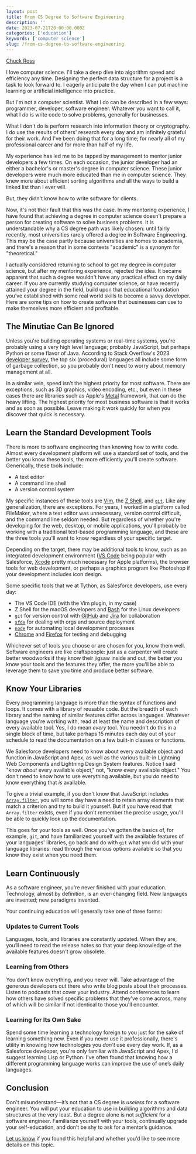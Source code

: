 ```yaml
---
layout: post
title: From CS Degree to Software Engineering
description: ''
date: 2023-07-21T20:00:00.000Z
categories: ['education']
keywords: ['computer science']
slug: /from-cs-degree-to-software-engineering
---
```


[Chuck Ross](https://www.tython.co/)

I love computer science. I'll take a deep dive into algorithm speed and efficiency any time.
Designing the perfect data structure for a project is a task to look forward to. I eagerly
anticipate the day when I can put machine learning or artificial intelligence into practice.

But I'm not a computer scientist. What I do can be described in a few ways: programmer,
developer, software engineer. Whatever you want to call it, what I _do_ is write code to solve
problems, generally for businesses.

What I don't do is perform research into information theory or cryptography. I do use the
results of others' research every day and am infinitely grateful for their work. And I've been
doing that for a long time; for nearly all of my professional career and for more than half of
my life.

My experience has led me to be tapped by management to mentor junior developers a few times.
On each occasion, the junior developer had an either a bachelor's or master's degree in
computer science. These junior developers were much more educated than me in computer science.
They knew more about efficient sorting algorithms and all the ways to build a linked list than
I ever will.

But, they didn't know how to write software for clients.

Now, it's not their fault that this was the case. In my mentoring experience, I have found that
achieving a degree in computer science doesn't prepare a person for creating software to
solve business problems. It is understandable why a CS degree path was likely chosen: until
fairly recently, most universities rarely offered a degree in Software Engineering. This may be
the case partly because universities are homes to academia, and there's a reason that in some
contexts "academic" is a synonym for "theoretical."

I actually considered returning to school to get my degree in computer science, but after my
mentoring experience, rejected the idea. It became apparent that such a degree wouldn't have
any practical effect on my daily career. If you are currently studying computer science, or have
recently attained your degree in the field, build upon that educational foundation you’ve
established with some real world skills to become a savvy developer. Here are some tips on how
to create software that businesses can use to make themselves more efficient and profitable.

## The Minutiae Can Be Ignored

Unless you're building operating systems or real-time systems, you're probably using a very
high level language; probably JavaScript, but perhaps Python or some flavor of Java. According
to Stack Overflow's 2023
[developer survey](https://survey.stackoverflow.co/2023/#programming-scripting-and-markup-languages),
the top six (procedural) languages all include some form of garbage collection, so you probably
don't need to worry about memory management at all.

In a similar vein, speed isn't the highest priority for most software. There are exceptions,
such as 3D graphics, video encoding, etc., but even in these cases there are libraries such as
Apple's [Metal](https://developer.apple.com/metal/) framework, that can do the heavy lifting.
The highest priority for most business software is that it works and as soon as possible. Leave
making it work quickly for when you discover that quick is necessary.

## Learn the Standard Development Tools

There is more to software engineering than knowing how to write code. Almost every development
platform will use a standard set of tools, and the better you know these tools, the more
efficiently you'll create software. Generically, these tools include:

- A text editor
- A command line shell
- A version control system

My specific instances of these tools are [Vim](https://www.vim.org), the [Z
Shell](https://www.zsh.org), and [`git`](https://git-scm.com). Like any generalization, there
are exceptions. For years, I worked in a platform called FileMaker, where a text editor was
unnecessary, version control difficult, and the command line seldom needed. But regardless
of whether you're developing for the web, desktop, or mobile applications, you'll probably be
working with a traditional text-based programming language, and these are the three tools
you'll want to know regardless of your specific target.

Depending on the target, there may be additional tools to know, such as an integrated
development environment ([VS Code](https://code.visualstudio.com) being popular with Salesforce,
[Xcode](https://developer.apple.com/xcode/) pretty much necessary for Apple
platforms), the browser tools for web development, or perhaps a graphics program like Photoshop
if your development includes icon design.

Some specific tools that we at Tython, as Salesforce developers, use every day:

- The VS Code IDE (with the Vim plugin, in my case)
- Z Shell for the macOS developers and [Bash](https://www.gnu.org/software/bash/) for the Linux
  developers
- `git` for version control with [GitHub](https://github.com) and
  [Jira](https://www.atlassian.com/software/jira) for collaboration
- [`sfdx`](https://www.salesforce.com/products/platform/products/salesforce-dx/) for dealing
  with orgs and source deployment
- [`node`](https://nodejs.org/en) for automating local development processes
- [Chrome](https://www.google.com/chrome/) and
  [Firefox](https://www.mozilla.org/en-US/firefox/) for testing and debugging

Whichever set of tools you choose or are chosen for you, know them well. Software engineers are
like craftspeople: just as a carpenter will create better woodworks if they know their jigsaw
inside and out, the better you know your tools and the features they offer, the more you'll be
able to leverage them to save you time and produce better software.

## Know Your Libraries

Every programming language is more than the syntax of functions and loops. It comes with a
library of reusable code. But the breadth of each library and the naming of similar features
differ across languages. Whatever language you're working with, read at least the name and
description of every available tool. Yes, I do mean _every_ tool. You needn't do this in a
single block of time, but take perhaps 15 minutes each day out of your schedule to read the
documentation on a few built-in classes or functions.

We Salesforce developers need to know about every available object and function in JavaScript
and Apex, as well as the various built-in Lightning Web Components and Lightning Design System
features. Notice I said "know _about_ every available object," not, "know every available object."
You don't need to know how to use everything available, but you _do_ need to know everything
that _is_ available.

To give a trivial example, if you don't know that JavaScript includes
[`Array.filter`](https://developer.mozilla.org/en-US/docs/Web/JavaScript/Reference/Global_Objects/Array/filter),
you will some day have a need to retain array elements that match a criterion and try to build
it yourself. But if you have read that `Array.filter` exists, even if you don't remember the
precise usage, you'll be able to quickly look up the documentation.

This goes for your tools as well. Once you've gotten the basics of, for example, `git`, and have
familiarized yourself with the available features of your languages' libraries, go back and do
with `git` what you did with your language libraries: read through the various options available
so that you know they exist when you need them.

## Learn Continuously

As a software engineer, you're never finished with your education. Technology, almost by
definition, is an ever-changing field. New languages are invented; new paradigms invented.

Your continuing education will generally take one of three forms:

### Updates to Current Tools

Languages, tools, and libraries are constantly updated. When they are, you’ll need to read the
release notes so that your deep knowledge of the available features doesn't grow obsolete.

### Learning from Others

You don't know everything, and you never will. Take advantage of the generous developers out
there who write blog posts about their processes. Listen to podcasts that cover your industry.
Attend conferences to learn how others have solved specific problems that they've come across,
many of which will be similar if not identical to those you'll encounter.

### Learning for Its Own Sake

Spend some time learning a technology foreign to you just for the sake of learning something
new. Even if you never use it professionally, there's utility in knowing how technologies you
_don't_ use every day work. If, as a Salesforce developer, you're only familiar with JavaScript
and Apex, I'd suggest learning Lisp or Python. I've often found that knowing how a different
programming language works can improve the use of one’s daily languages.

## Conclusion

Don't misunderstand—it’s not that a CS degree is _useless_ for a software engineer. You will
put your education to use in building algorithms and data structures at the very least. But a
degree alone is not _sufficient_ for a software engineer. Familiarize yourself with your tools,
continually upgrade your self-education, and don’t be shy to ask for a mentor’s guidance.

[Let us know](mailto:support@tython.co) if you found this helpful and whether you’d like to see more details on this topic.

